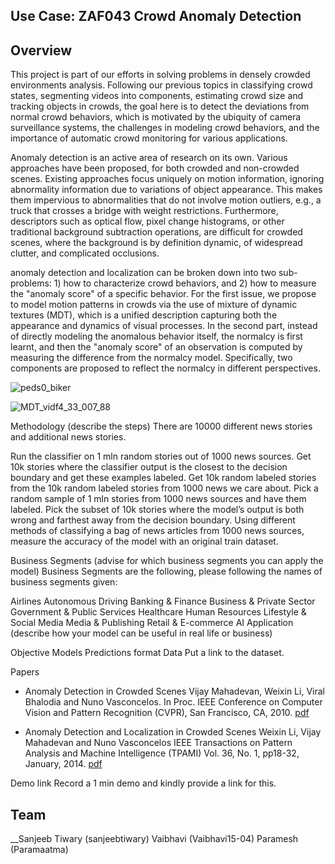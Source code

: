 ## Use Case: ZAF043 Crowd Anomaly Detection


## Overview
This project is part of our efforts in solving problems in densely crowded environments analysis. Following our previous topics in classifying crowd states, segmenting videos into components, estimating crowd size and tracking objects in crowds, the goal here is to detect the deviations from normal crowd behaviors, which is motivated by the ubiquity of camera surveillance systems, the challenges in modeling crowd behaviors, and the importance of automatic crowd monitoring for various applications.

Anomaly detection is an active area of research on its own. Various approaches have been proposed, for both crowded and non-crowded scenes. Existing approaches focus uniquely on motion information, ignoring abnormality information due to variations of object appearance. This makes them impervious to abnormalities that do not involve motion outliers, e.g., a truck that crosses a bridge with weight restrictions. Furthermore, descriptors such as optical flow, pixel change histograms, or other traditional background subtraction operations, are difficult for crowded scenes, where the background is by definition dynamic, of widespread clutter, and complicated occlusions.

anomaly detection and localization can be broken down into two sub-problems: 1) how to characterize crowd behaviors, and 2) how to measure the "anomaly score" of a specific behavior. For the first issue, we propose to model motion patterns in crowds via the use of mixture of dynamic textures (MDT), which is a unified description capturing both the appearance and dynamics of visual processes. In the second part, instead of directly modeling the anomalous behavior itself, the normalcy is first learnt, and then the "anomaly score" of an observation is computed by measuring the difference from the normalcy model. Specifically, two components are proposed to reflect the normalcy in different perspectives.  


![peds0_biker](https://github.com/priyanka011011/Crowd-Anomaly-Detection/assets/63203112/1ba3d710-e01f-47b2-b23f-442a815a80bc)

![MDT_vidf4_33_007_88](https://github.com/priyanka011011/Crowd-Anomaly-Detection/assets/63203112/1b8fafa8-0689-47b5-9e9f-d17d37fc899b)

Methodology
(describe the steps) There are 10000 different news stories and additional news stories.

Run the classifier on 1 mln random stories out of 1000 news sources. Get 10k stories where the classifier output is the closest to the decision boundary and get these examples labeled.
Get 10k random labeled stories from the 10k random labeled stories from 1000 news we care about.
Pick a random sample of 1 mln stories from 1000 news sources and have them labeled. Pick the subset of 10k stories where the model’s output is both wrong and farthest away from the decision boundary.
Using different methods of classifying a bag of news articles from 1000 news sources, measure the accuracy of the model with an original train dataset.

Business Segments
(advise for which business segments you can apply the model) Business Segments are the following, please following the names of business segments given:

Airlines
Autonomous Driving
Banking & Finance
Business & Private Sector
Government & Public Services
Healthcare
Human Resources
Lifestyle & Social Media
Media & Publishing
Retail & E-commerce
AI Application
(describe how your model can be useful in real life or business)

Objective
Models
Predictions format
Data
Put a link to the dataset.

Papers
- Anomaly Detection in Crowded Scenes
  Vijay Mahadevan, Weixin Li, Viral Bhalodia and Nuno Vasconcelos.
  In Proc. IEEE Conference on Computer Vision and Pattern Recognition (CVPR),
  San Francisco, CA, 2010. [pdf](http://www.svcl.ucsd.edu/publications/conference/2010/cvpr2010/cvpr_anomaly_2010.pdf)
  
- Anomaly Detection and Localization in Crowded Scenes
  Weixin Li, Vijay Mahadevan and Nuno Vasconcelos
  IEEE Transactions on Pattern Analysis and Machine Intelligence (TPAMI)
  Vol. 36, No. 1, pp18-32, January, 2014. [pdf](http://www.svcl.ucsd.edu/publications/journal/2013/pami.anomaly/pami_anomaly.pdf)  


Demo link
Record a 1 min demo and kindly provide a link for this.

## Team
__Sanjeeb Tiwary (sanjeebtiwary)
Vaibhavi (Vaibhavi15-04)
Paramesh (Paramaatma)
